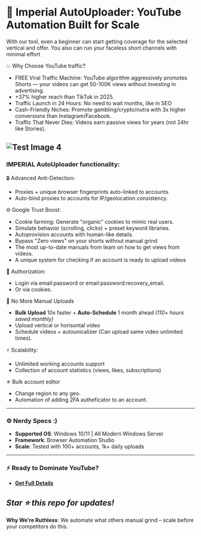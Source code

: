 # 🚀 Imperial AutoUploader: YouTube Automation Built for Scale  


With our tool, even a beginner can start getting coverage for the selected vertical and offer. 
You also can run your faceless short channels with minimal effort

 
💥 Why Choose YouTube traffic?
- FREE Viral Traffic Machine: YouTube algorithm aggressively promotes Shorts — your videos can get 50-100K views without investing in advertising.
- +37% higher reach than TikTok in 2025.
- Traffic Launch in 24 Hours: No need to wait months, like in SEO
- Cash-Friendly Niches: Promote gambling/crypto/nutra with 3x higher conversions than Instagram/Facebook.
- Traffic That Never Dies: Videos earn passive views for years (not 24hr like Stories).

![Test Image 4](https://drive.google.com/uc?export=download&id=1ISrKe7mBrTS62eILdMiGbBLLTMJ8KkFM) 
---
### IMPERIAL AutoUploader functionality:

🔒 Advanced Anti-Detection:
- Proxies + unique browser fingerprints auto-linked to accounts.
- Auto-bind proxies to accounts for IP/geolocation consistency.

🌐 Google Trust Boost:
- Cookie farming: Generate "organic" cookies to mimic real users.
- Simulate behavior (scrolling, clicks) + preset keyword libraries.
- Autoprovision accounts with human-like details.
- Bypass "Zero views" on your shorts without manual grind
- The most up-to-date manuals from team on how to get views from videos.
- A unique system for checking if an account is ready to upload videos

🔑 Authorization:
- Login via email:password or email:password:recovery_email.
- Or via cookies.

🚫 No More Manual Uploads  
- **Bulk Upload** 10x faster + **Auto-Schedule** 1 month ahead *(110+ hours saved monthly)*  
- Upload vertical or horisontal video
- Schedule videos + autounicalizer (Can upload same video unlimited times).

⚡ Scalability:
- Unlimited working accounts support
- Collection of account statistics (views, likes, subscriptions)

✳ Bulk account editor
- Change region to any geo.
- Automation of adding 2FA autheficator to an account.

---

### ⚙️ Nerdy Specs :) 
- **Supported OS**: Windows 10/11 | All Modern Windows Server 
- **Framework**: Browser Automation Studio
- **Scale**: Tested with 100+ accounts, 1k+ daily uploads  

---

### ⚡️ Ready to Dominate YouTube?  
- **[Get Full Details](https://youtubeautomation.hashnode.dev/youtube-shorts-bulk-upload-github)**


*Star ⭐ this repo for updates!*  
--- 

**Why We’re Ruthless**: We automate what others manual grind – scale before your competitors do this.  
